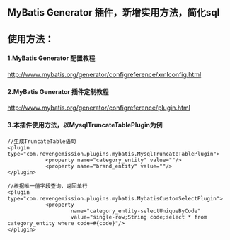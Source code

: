 
## MyBatis Generator 插件，新增实用方法，简化sql
## 使用方法：
#### 1.MyBatis Generator 配置教程
http://www.mybatis.org/generator/configreference/xmlconfig.html
#### 2.MyBatis Generator 插件定制教程
http://www.mybatis.org/generator/configreference/plugin.html
#### 3.本插件使用方法，以MysqlTruncateTablePlugin为例

````
//生成TruncateTable语句
<plugin type="com.revengemission.plugins.mybatis.MysqlTruncateTablePlugin">
            <property name="category_entity" value=""/>
            <property name="brand_entity" value=""/>
</plugin>
````

````
//根据唯一值字段查询，返回单行
<plugin type="com.revengemission.plugins.mybatis.MybatisCustomSelectPlugin">
            <property
                    name="category_entity-selectUniqueByCode"
                    value="single-row;String code;select * from category_entity where code=#{code}"/>
</plugin>
````



